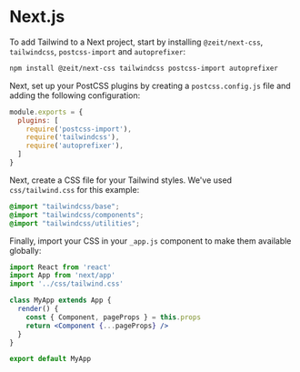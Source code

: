 # Next.js

To add Tailwind to a Next project, start by installing `@zeit/next-css`, `tailwindcss`, `postcss-import` and `autoprefixer`:

```sh
npm install @zeit/next-css tailwindcss postcss-import autoprefixer
```

Next, set up your PostCSS plugins by creating a `postcss.config.js` file and adding the following configuration:

```js
module.exports = {
  plugins: [
    require('postcss-import'),
    require('tailwindcss'),
    require('autoprefixer'),
  ]
}
```

Next, create a CSS file for your Tailwind styles. We've used `css/tailwind.css` for this example:

```css
@import "tailwindcss/base";
@import "tailwindcss/components";
@import "tailwindcss/utilities";
```

Finally, import your CSS in your `_app.js` component to make them available globally:

```jsx
import React from 'react'
import App from 'next/app'
import '../css/tailwind.css'

class MyApp extends App {
  render() {
    const { Component, pageProps } = this.props
    return <Component {...pageProps} />
  }
}

export default MyApp
```
